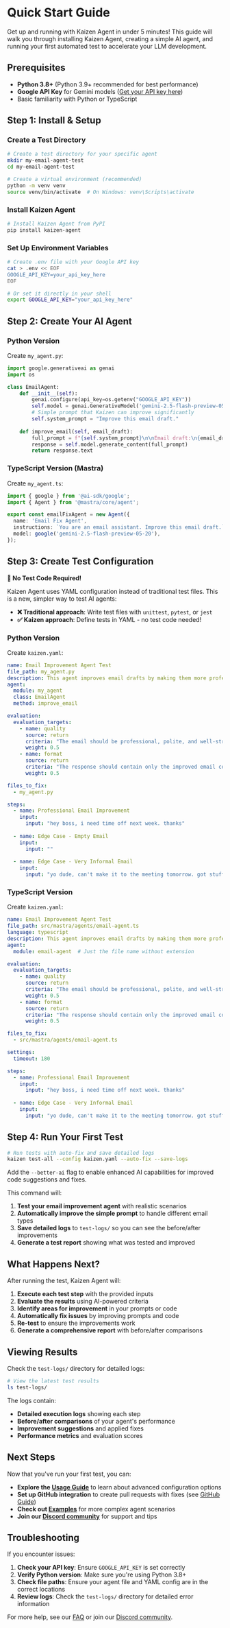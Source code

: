 # Quick Start Guide

Get up and running with Kaizen Agent in under 5 minutes! This guide will walk you through installing Kaizen Agent, creating a simple AI agent, and running your first automated test to accelerate your LLM development.

## Prerequisites

- **Python 3.8+** (Python 3.9+ recommended for best performance)
- **Google API Key** for Gemini models ([Get your API key here](https://aistudio.google.com/app/apikey))
- Basic familiarity with Python or TypeScript

## Step 1: Install & Setup

### Create a Test Directory

```bash
# Create a test directory for your specific agent
mkdir my-email-agent-test
cd my-email-agent-test

# Create a virtual environment (recommended)
python -m venv venv
source venv/bin/activate  # On Windows: venv\Scripts\activate
```

### Install Kaizen Agent

```bash
# Install Kaizen Agent from PyPI
pip install kaizen-agent
```

### Set Up Environment Variables

```bash
# Create .env file with your Google API key
cat > .env << EOF
GOOGLE_API_KEY=your_api_key_here
EOF

# Or set it directly in your shell
export GOOGLE_API_KEY="your_api_key_here"
```

## Step 2: Create Your AI Agent

### Python Version

Create `my_agent.py`:

```python
import google.generativeai as genai
import os

class EmailAgent:
    def __init__(self):
        genai.configure(api_key=os.getenv("GOOGLE_API_KEY"))
        self.model = genai.GenerativeModel('gemini-2.5-flash-preview-05-20')
        # Simple prompt that Kaizen can improve significantly
        self.system_prompt = "Improve this email draft."
    
    def improve_email(self, email_draft):
        full_prompt = f"{self.system_prompt}\n\nEmail draft:\n{email_draft}\n\nImproved version:"
        response = self.model.generate_content(full_prompt)
        return response.text
```

### TypeScript Version (Mastra)

Create `my_agent.ts`:

```typescript
import { google } from '@ai-sdk/google';
import { Agent } from '@mastra/core/agent';

export const emailFixAgent = new Agent({
  name: 'Email Fix Agent',
  instructions: `You are an email assistant. Improve this email draft.`,
  model: google('gemini-2.5-flash-preview-05-20'),
});
```

## Step 3: Create Test Configuration

**🎯 No Test Code Required!** 

Kaizen Agent uses YAML configuration instead of traditional test files. This is a new, simpler way to test AI agents:

- **❌ Traditional approach**: Write test files with `unittest`, `pytest`, or `jest`
- **✅ Kaizen approach**: Define tests in YAML - no test code needed!

### Python Version

Create `kaizen.yaml`:

```yaml
name: Email Improvement Agent Test
file_path: my_agent.py
description: This agent improves email drafts by making them more professional, clear, and well-structured. It transforms casual or poorly written emails into polished, business-appropriate communications.
agent:
  module: my_agent
  class: EmailAgent
  method: improve_email

evaluation:
  evaluation_targets:
    - name: quality
      source: return
      criteria: "The email should be professional, polite, and well-structured with proper salutations and closings"
      weight: 0.5
    - name: format
      source: return
      criteria: "The response should contain only the improved email content without any explanatory text, markdown formatting, or additional commentary. It should be a clean, standalone email draft ready for use."
      weight: 0.5

files_to_fix:
  - my_agent.py

steps:
  - name: Professional Email Improvement
    input:
      input: "hey boss, i need time off next week. thanks"
  
  - name: Edge Case - Empty Email
    input:
      input: ""
  
  - name: Edge Case - Very Informal Email
    input:
      input: "yo dude, can't make it to the meeting tomorrow. got stuff to do. sorry!"
```

### TypeScript Version

Create `kaizen.yaml`:

```yaml
name: Email Improvement Agent Test
file_path: src/mastra/agents/email-agent.ts
language: typescript
description: This agent improves email drafts by making them more professional, clear, and well-structured. It transforms casual or poorly written emails into polished, business-appropriate communications.
agent:
  module: email-agent  # Just the file name without extension

evaluation:
  evaluation_targets:
    - name: quality
      source: return
      criteria: "The email should be professional, polite, and well-structured with proper salutations and closings"
      weight: 0.5
    - name: format
      source: return
      criteria: "The response should contain only the improved email content without any explanatory text, markdown formatting, or additional commentary. It should be a clean, standalone email draft ready for use."
      weight: 0.5

files_to_fix:
  - src/mastra/agents/email-agent.ts

settings:
  timeout: 180

steps:
  - name: Professional Email Improvement
    input:
      input: "hey boss, i need time off next week. thanks"
  
  - name: Edge Case - Very Informal Email
    input:
      input: "yo dude, can't make it to the meeting tomorrow. got stuff to do. sorry!"
```

## Step 4: Run Your First Test

```bash
# Run tests with auto-fix and save detailed logs
kaizen test-all --config kaizen.yaml --auto-fix --save-logs
```

Add the `--better-ai` flag to enable enhanced AI capabilities for improved code suggestions and fixes.

This command will:

1. **Test your email improvement agent** with realistic scenarios
2. **Automatically improve the simple prompt** to handle different email types
3. **Save detailed logs** to `test-logs/` so you can see the before/after improvements
4. **Generate a test report** showing what was tested and improved

## What Happens Next?

After running the test, Kaizen Agent will:

1. **Execute each test step** with the provided inputs
2. **Evaluate the results** using AI-powered criteria
3. **Identify areas for improvement** in your prompts or code
4. **Automatically fix issues** by improving prompts and code
5. **Re-test** to ensure the improvements work
6. **Generate a comprehensive report** with before/after comparisons

## Viewing Results

Check the `test-logs/` directory for detailed logs:

```bash
# View the latest test results
ls test-logs/
```

The logs contain:
- **Detailed execution logs** showing each step
- **Before/after comparisons** of your agent's performance
- **Improvement suggestions** and applied fixes
- **Performance metrics** and evaluation scores

## Next Steps

Now that you've run your first test, you can:

- **Explore the [Usage Guide](./usage.md)** to learn about advanced configuration options
- **Set up GitHub integration** to create pull requests with fixes (see [GitHub Guide](./github.md))
- **Check out [Examples](./examples.md)** for more complex agent scenarios
- **Join our [Discord community](https://discord.gg/2A5Genuh)** for support and tips

## Troubleshooting

If you encounter issues:

1. **Check your API key**: Ensure `GOOGLE_API_KEY` is set correctly
2. **Verify Python version**: Make sure you're using Python 3.8+
3. **Check file paths**: Ensure your agent file and YAML config are in the correct locations
4. **Review logs**: Check the `test-logs/` directory for detailed error information

For more help, see our [FAQ](./faq.md) or join our [Discord community](https://discord.gg/2A5Genuh). 